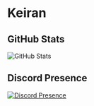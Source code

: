 # Keiran
## GitHub Stats

![GitHub Stats](https://github-readme-stats.vercel.app/api?username=q4ow&theme=rose_pine&show_icons=true&hide_border=true&count_private=true)

<!-- ![GitHub Stats](https://github-readme-streak-stats.herokuapp.com/?user=q4ow&theme=tokyonight&hide_border=true) -->

<!-- ![GitHub Stats](https://github-readme-stats.vercel.app/api/top-langs/?username=q4ow&theme=tokyonight&show_icons=true&hide_border=true&compact=true) -->

## Discord Presence

[![Discord Presence](https://lanyard.cnrad.dev/api/1230319937155760131?theme=&bg=191724&hideBadges=true&showDisplayName=true&theme=dark)](https://discord.com/users/1230319937155760131)
